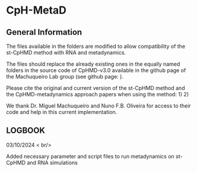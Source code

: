 # CpH-MetaD

## General Information

The files available in the folders are modified to allow compatibility of the st-CpHMD method with RNA and metadynamics.

The files should replace the already existing ones in the equally named folders in the source code of CpHMD-v3.0 available in the github page of the Machuqueiro Lab group (see github page: ).

Please cite the original and current version of the st-CpHMD method and the CpHMD-metadynamics approach papers when using the method:
1)
2)

We thank Dr. Miguel Machuqueiro and Nuno F.B. Oliveira for access to their code and help in this current implementation.

## LOGBOOK

03/10/2024
< br/>

Added necessary parameter and script files to run metadynamics on st-CpHMD and RNA simulations
